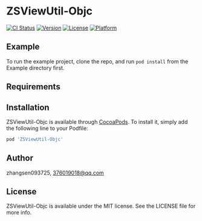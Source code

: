 # ZSViewUtil-Objc

[![CI Status](https://img.shields.io/travis/zhangsen093725/ZSViewUtil-Objc.svg?style=flat)](https://travis-ci.org/zhangsen093725/ZSViewUtil-Objc)
[![Version](https://img.shields.io/cocoapods/v/ZSViewUtil-Objc.svg?style=flat)](https://cocoapods.org/pods/ZSViewUtil-Objc)
[![License](https://img.shields.io/cocoapods/l/ZSViewUtil-Objc.svg?style=flat)](https://cocoapods.org/pods/ZSViewUtil-Objc)
[![Platform](https://img.shields.io/cocoapods/p/ZSViewUtil-Objc.svg?style=flat)](https://cocoapods.org/pods/ZSViewUtil-Objc)

## Example

To run the example project, clone the repo, and run `pod install` from the Example directory first.

## Requirements

## Installation

ZSViewUtil-Objc is available through [CocoaPods](https://cocoapods.org). To install
it, simply add the following line to your Podfile:

```ruby
pod 'ZSViewUtil-Objc'
```

## Author

zhangsen093725, 376019018@qq.com

## License

ZSViewUtil-Objc is available under the MIT license. See the LICENSE file for more info.
